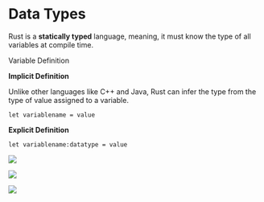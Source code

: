 # Data Types

Rust is a **statically typed** language, meaning, it must know the type of all variables at compile time.

Variable Definition

**Implicit Definition**

Unlike other languages like C++ and Java, Rust can infer the type from the type of value assigned to a variable.

```
let variablename = value
```

**Explicit Definition**

```
let variablename:datatype = value
```

![](../.gitbook/assets/03\_datatypes.png)



![](../.gitbook/assets/03\_datatype\_scalar.png)

![](../.gitbook/assets/03\_datatype\_compound.png)







